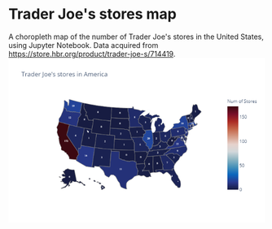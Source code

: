 # Trader Joe's stores map
A choropleth map of the number of Trader Joe's stores in the United States, using Jupyter Notebook. Data acquired from https://store.hbr.org/product/trader-joe-s/714419. 
<br>
<img src='t_j_map.png'>
